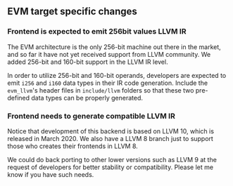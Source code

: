 ## EVM target specific changes

### Frontend is expected to emit 256bit values LLVM IR

The EVM architecture is the only 256-bit machine out there in the market, and so far it have not yet received support from LLVM community. We added 256-bit and 160-bit support in the LLVM IR level.

In order to utilize 256-bit and 160-bit operands, developers are expected to emit `i256` and `i160` data types in their IR code generation. Include the `evm_llvm`'s header files in `include/llvm` folders so that these two pre-defined data types can be properly generated.

### Frontend needs to generate compatible LLVM IR

Notice that development of this backend is based on LLVM 10, which is released in March 2020. We also have a LLVM 8 branch just to support those who creates their frontends in LLVM 8.

We could do back porting to other lower versions such as LLVM 9 at the request of developers for better stability or compatibility. Please let me know if you have such needs.
